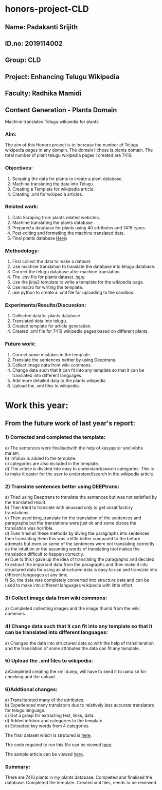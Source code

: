 # honors-project-CLD
## Name: Padakanti Srijith
## ID.no: 2019114002
## Group: CLD
## Project: Enhancing Telugu Wikipedia
## Faculty: Radhika Mamidi

## Content Generation - Plants Domain
Machine translated Telugu wikipedia for plants
### Aim: 
The aim of this Honors project is to increase the number of Telugu wikipedia pages in any domain. The domain I chose is plants domain.
The total number of plant telugu wikipedia pages I created are 7416.

### Objectives:
1) Scraping the data for plants to create a plant database.<br />
2) Machine translating the data into Telugu.<br />
3) Creating a Template for wikipedia article.<br />
4) Creating .xml for wikipedia articles.


### Related work:
1) Data Scraping from plants related websites.<br />
2) Machine translating the plants database.<br />
3) Prepared a database for plants using 40 attributes and 7416 types.<br />
4) Post editing and formatiing the machine translated data.<br />
5) Final plants database [Here](https://docs.google.com/spreadsheets/d/1lbGH9-2tr1NSMClUi_FNch0qDr9RmBPmwqZAEQ0M4oI/edit#gid=0)\

### Methodology:
1) First collect the data to make a dataset.<br />
2) Use machine translation to translate the database into telugu database.<br />
3) Correct the telugu database after machine translation.<br />
4) The .csv file for plants dataset. [here](https://docs.google.com/spreadsheets/d/1DUPudD23SuMjWWg8wX-OJzOoxEp-zePhNu3TuvISing/edit#gid=1216063786)<br />
5) Use the jinja2 template to write a template for the wikipedia page.<br />
6) Use macro for writing the template.<br />
7) use python to create a .xml file for uploading to the sandbox.

### Experiments/Results/Discussion:
1) Collected datafor plants database.<br />
2) Translated data into telugu.<br />
3) Created template for article generation.<br />
4) Created .xml file for 7416 wikipedia pages based on different plants.


### Future work:
1) Correct some mistakes in the template.<br />
2) Translate the sentences bettter by using Deeptrans.<br />
3) Collect image data from wiki commons.<br />
4) Change data such that it can fit into any template so that it can be translated into different languages.<br />
5) Add more detailed data to the plants wikipedia.<br />
6) Upload the .xml files to wikipedia.


# Work this year:

## From the future work of last year's report:

### 1) Corrected and completed the template:
 a) The sentences were finalisedwith the help of kasyap sir and vibha ma'am.\
 b) Infobox is added to the template.\
 c) categories are also included in the template.\
 d) The article is divided into easy to understand/search categories. This is to make it easier for the user to understand/search in the wikipedia article.
	
### 2) Translate sentences better using DEEPtrans:
 a) Tried using Deeptrans to translate the sentences but was not satisfied by the translated result.\
 b) Then tried to translate with anuvaad only to get unsatifactory translations.\
 c) Then used bing_translate for the translation of the sentences and paragraphs but the translations were just ok and some places the translation was horrible.\
 d) Even tried all these methods by diving the paragraphs into sentences then translating them this was a little better compared to the before attempts but even so some of the sentences were not translating correctly as the intuition or the assuming words of translating tool makes the translation difficult to happen correctly.\
 e) Due to this I gave up the idea of translating the paragraphs and decided to extract the important data from the paragraphs and then make it into structured data for using as structured data is easy to use and translate into different languages at any time.\
 f) So, the data was completely converted into structure data and can be used to make into  different languages wikipedia with little effort.

### 3) Collect image data from wiki commons:
 a) Completed collecting images and the image thumb from the wiki commons.
	
### 4) Change data such that it can fit into any template so that it can be translated into different languages:
 a) Changed the data into structured data so with the help of transliteration and the translation of some attributes the data can fit any template.
	
### 5) Upload the .xml files to wikipedia:
 a)Completed creating the xml dump, will have to send it to ramu sir for checking and the upload.

### 6)Addtional changes:
 a) Transliterated many of the attributes.\
 b) Experienced many translators due to relatively less accurate translators for telugu language.\
 c) Got a grasp for extracting text, links, data.\
 d) Added infobox and categories to the template.\
 e) Extracted key words from 4 categories.
	
	
The final dataset which is strutured is [here](https://docs.google.com/spreadsheets/d/17XLbnxtIJ2C-HR3W_JOmWFt6p5gpSWzygAG8D9yTvuo/edit?usp=sharing).

The code required to run this file can be viewed [here](https://colab.research.google.com/drive/1RNwc0WoeyY3_ooZnR56yYOWcFY4A0Ft4?usp=sharing).

The sample article can be viewed [here](https://te.wikipedia.org/wiki/%E0%B0%B5%E0%B0%BE%E0%B0%A1%E0%B1%81%E0%B0%95%E0%B0%B0%E0%B0%BF:Srijith2002).

### Summary:

There are 7416 plants in my plants database. Completed and finalised the database. Completed the template. Created xml files, needs to be reviewed.

